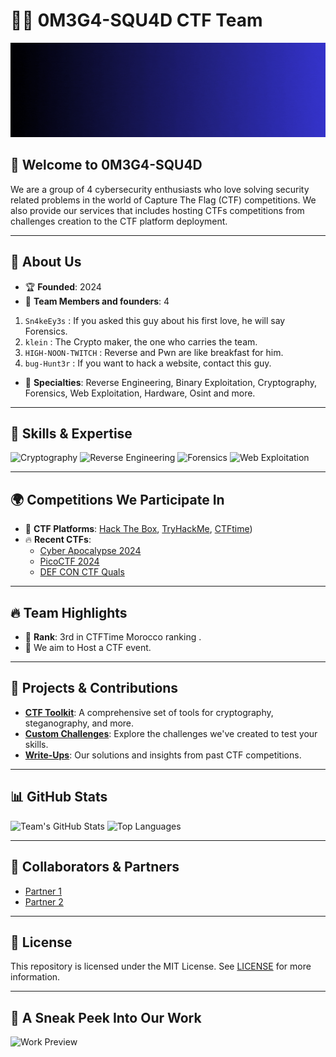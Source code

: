 # 🏴‍☠️ 0M3G4-SQU4D CTF Team

![CTF Team Banner](banner.gif)

## 🌟 Welcome to 0M3G4-SQU4D
We are a group of 4 cybersecurity enthusiasts who love solving security related problems in the world of Capture The Flag (CTF) competitions. We also provide our services that includes hosting CTFs competitions from challenges creation to the CTF platform deployment.

---

## 🚀 About Us
- 🏆 **Founded**: 2024
- 👥 **Team Members and founders**: 4
  
1. `Sn4keEy3s` : If you asked this guy about his first love, he will say Forensics.
2. `klein` : The Crypto maker, the one who carries the team.  
3. `HIGH-NOON-TWITCH` : Reverse and Pwn are like breakfast for him.
4. `bug-Hunt3r` : If you want to hack a website, contact this guy.

- 🔐 **Specialties**: Reverse Engineering, Binary Exploitation, Cryptography, Forensics, Web Exploitation, Hardware, Osint and more. 

---

## 🧠 Skills & Expertise
![Cryptography](https://img.shields.io/badge/-Cryptography-4B8BBE?style=flat-square&logoColor=white)
![Reverse Engineering](https://img.shields.io/badge/-Reverse_Engineering-FE7A16?style=flat-square&logoColor=white)
![Forensics](https://img.shields.io/badge/-Forensics-4CAF50?style=flat-square&logoColor=white)
![Web Exploitation](https://img.shields.io/badge/-Web_Exploitation-673AB7?style=flat-square&logoColor=white)

---

## 🌍 Competitions We Participate In
- 🏅 **CTF Platforms**: [Hack The Box](https://www.hackthebox.com/), [TryHackMe](https://www.tryhackme.com/), [CTFtime](https://ctftime.org/))
- 🔥 **Recent CTFs**:
  - [Cyber Apocalypse 2024](https://example.com)
  - [PicoCTF 2024](https://example.com)
  - [DEF CON CTF Quals](https://example.com)

---

## 🔥 Team Highlights
- 🥇 **Rank**: 3rd in CTFTime Morocco ranking .
- 🌟 We aim to Host a CTF event.
---

## 🎯 Projects & Contributions
- **[CTF Toolkit](https://github.com/TeamName/ctf-toolkit)**: A comprehensive set of tools for cryptography, steganography, and more.
- **[Custom Challenges](https://github.com/TeamName/challenges)**: Explore the challenges we've created to test your skills.
- **[Write-Ups](https://github.com/TeamName/writeups)**: Our solutions and insights from past CTF competitions.

---



## 📊 GitHub Stats
![Team's GitHub Stats](https://github-readme-stats.vercel.app/api?username=TeamName&show_icons=true&theme=dark)
![Top Languages](https://github-readme-stats.vercel.app/api/top-langs/?username=TeamName&layout=compact&theme=dark)

---

## 🤝 Collaborators & Partners
- [Partner 1](https://partner1.com)
- [Partner 2](https://partner2.com)

---

## 📜 License
This repository is licensed under the MIT License. See [LICENSE](./LICENSE) for more information.

---

## 🤩 A Sneak Peek Into Our Work
![Work Preview](https://example.com/preview.png)

